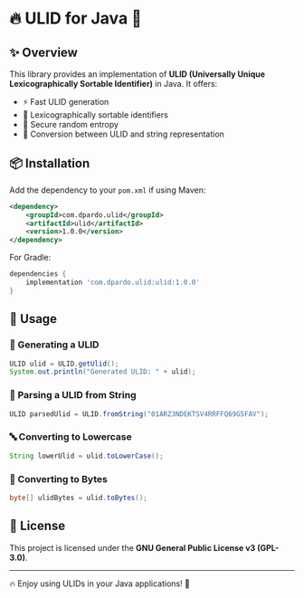 # 🔥 ULID for Java 🚀

## ✨ Overview
This library provides an implementation of **ULID (Universally Unique Lexicographically Sortable Identifier)** in Java. It offers:

- ⚡ Fast ULID generation
- 📏 Lexicographically sortable identifiers
- 🔐 Secure random entropy
- 🔄 Conversion between ULID and string representation

## 📦 Installation
Add the dependency to your `pom.xml` if using Maven:

```xml
<dependency>
    <groupId>com.dpardo.ulid</groupId>
    <artifactId>ulid</artifactId>
    <version>1.0.0</version>
</dependency>
```

For Gradle:

```gradle
dependencies {
    implementation 'com.dpardo.ulid:ulid:1.0.0'
}
```

## 🚀 Usage
### 🔧 Generating a ULID
```java
ULID ulid = ULID.getUlid();
System.out.println("Generated ULID: " + ulid);
```

### 📜 Parsing a ULID from String
```java
ULID parsedUlid = ULID.fromString("01ARZ3NDEKTSV4RRFFQ69G5FAV");
```

### 🔤 Converting to Lowercase
```java
String lowerUlid = ulid.toLowerCase();
```

### 🔄 Converting to Bytes
```java
byte[] ulidBytes = ulid.toBytes();
```

## 📜 License
This project is licensed under the **GNU General Public License v3 (GPL-3.0)**.

---
🔥 Enjoy using ULIDs in your Java applications! 🚀

